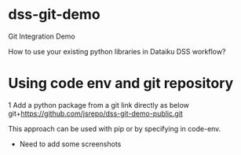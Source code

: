 # dss-git-demo
Git Integration Demo

How to use your existing python libraries in Dataiku DSS workflow?

# Using code env and git repository
1 Add a python package from a git link directly as below
  git+https://github.com/jsrepo/dss-git-demo-public.git

This approach can be used with pip or by specifying in code-env.


- Need to add some screenshots
